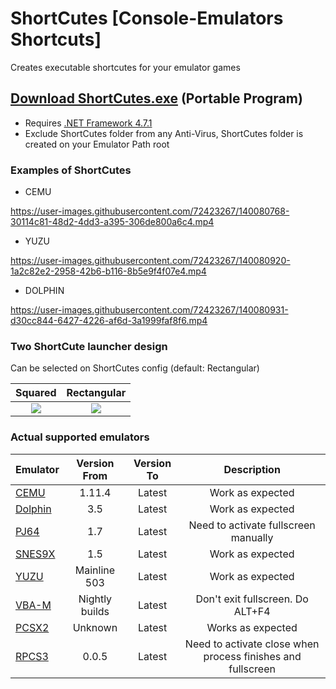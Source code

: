 # **ShortCutes [Console-Emulators Shortcuts]**
 Creates executable shortcutes for your emulator games

## **[Download ShortCutes.exe](https://github.com/Haruki1707/ShortCutes/releases/latest/download/ShortCutes.exe)** (Portable Program)
* Requires [.NET Framework 4.7.1](https://dotnet.microsoft.com/download/dotnet-framework/net471)
* Exclude ShortCutes folder from any Anti-Virus, ShortCutes folder is created on your Emulator Path root

### **Examples of ShortCutes**
* CEMU

https://user-images.githubusercontent.com/72423267/140080768-30114c81-48d2-4dd3-a395-306de800a6c4.mp4

* YUZU

https://user-images.githubusercontent.com/72423267/140080920-1a2c82e2-2958-42b6-b116-8b5e9f4f07e4.mp4

* DOLPHIN

https://user-images.githubusercontent.com/72423267/140080931-d30cc844-6427-4226-af6d-3a1999faf8f6.mp4

### **Two ShortCute launcher design**
Can be selected on ShortCutes config (default: Rectangular)

Squared | Rectangular
:--------:|:----------:
![](https://raw.githubusercontent.com/Haruki1707/ShortCutes/main/ShortCutes/Resources/square.png) | ![](https://github.com/Haruki1707/ShortCutes/blob/main/ShortCutes/Resources/rectangular.png?raw=true)

### **Actual supported emulators**

Emulator | Version From | Version To | Description
---------|:------------:|:---------: | :---------:
[CEMU](https://cemu.info/) | 1.11.4 | Latest | Work as expected
[Dolphin](https://dolphin-emu.org) | 3.5 | Latest | Work as expected
[PJ64](https://www.pj64-emu.com) | 1.7 | Latest | Need to activate fullscreen manually
[SNES9X](https://www.snes9x.com) | 1.5 | Latest | Work as expected
[YUZU](https://yuzu-emu.org/) | Mainline 503 | Latest | Work as expected
[VBA-M](https://vba-m.com/) | Nightly builds | Latest | Don't exit fullscreen. Do ALT+F4
[PCSX2](https://pcsx2.net/) | Unknown | Latest | Works as expected
[RPCS3](https://rpcs3.net/) | 0.0.5 | Latest | Need to activate close when process finishes and fullscreen
